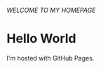 *WELCOME TO MY HOMEPAGE*

<!DOCTYPE html>
<html>
<body>
<h1>Hello World</h1>
<p>I'm hosted with GitHub Pages.</p>
</body>
</html>